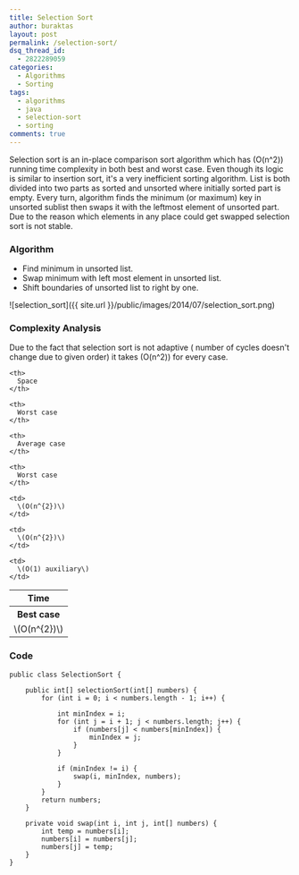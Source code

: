 ```yaml
---
title: Selection Sort
author: buraktas
layout: post
permalink: /selection-sort/
dsq_thread_id:
  - 2822289059
categories:
  - Algorithms
  - Sorting
tags:
  - algorithms
  - java
  - selection-sort
  - sorting
comments: true
---
```

Selection sort is an in-place comparison sort algorithm which has \(O(n^2)\) running time complexity in both best and worst case. Even though its logic is similar to insertion sort, it's a very inefficient sorting algorithm. List is both divided into two parts as sorted and unsorted where initially sorted part is empty. Every turn, algorithm finds the minimum (or maximum) key in unsorted sublist then swaps it with the leftmost element of unsorted part. Due to the reason which elements in any place could get swapped selection sort is not stable.

<!--more-->

<h3> Algorithm </h3>

<div>
  <ul>
    <li>
      Find minimum in unsorted list.
    </li>
    <li>
      Swap minimum with left most element in unsorted list.
    </li>
    <li>
      Shift boundaries of unsorted list to right by one.
    </li>
  </ul>
</div>

![selection_sort]({{ site.url }}/public/images/2014/07/selection_sort.png)

<h3> Complexity Analysis </h3>

Due to the fact that selection sort is not adaptive ( number of cycles doesn't change due to given order) it takes \(O(n^2)\) for every case.

<table class="TFtable">
  <tr>
    <th colspan="3">
      Time
    </th>
    
    <th>
      Space
    </th>
  </tr>
  
  <tr>
    <th>
      Best case
    </th>
    
    <th>
      Worst case
    </th>
    
    <th>
      Average case
    </th>
    
    <th>
      Worst case
    </th>
  </tr>
  
  <tr>
    <td>
      \(O(n^{2})\)
    </td>
    
    <td>
      \(O(n^{2})\)
    </td>
    
    <td>
      \(O(n^{2})\)
    </td>
    
    <td>
      \(O(1) auxiliary\)
    </td>
  </tr>
</table>

<h3> Code </h3>

<pre><code class="language-java">public class SelectionSort {

    public int[] selectionSort(int[] numbers) {
        for (int i = 0; i &lt; numbers.length - 1; i++) {

            int minIndex = i;
            for (int j = i + 1; j &lt; numbers.length; j++) {
                if (numbers[j] &lt; numbers[minIndex]) {
                    minIndex = j;
                }
            }

            if (minIndex != i) {
                swap(i, minIndex, numbers);
            }
        }
        return numbers;
    }

    private void swap(int i, int j, int[] numbers) {
        int temp = numbers[i];
        numbers[i] = numbers[j];
        numbers[j] = temp;
    }
}</code>
</pre>